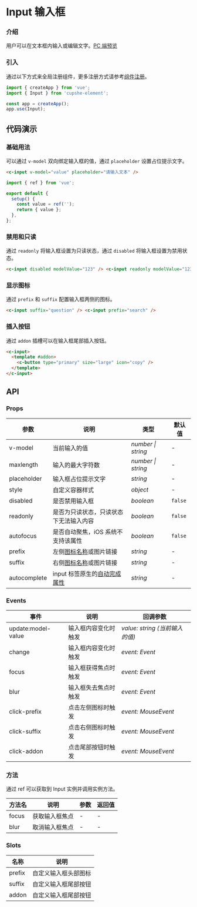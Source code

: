 # Input 输入框

### 介绍

用户可以在文本框内输入或编辑文字。[PC 端预览](/mobile.html#/input)

### 引入

通过以下方式来全局注册组件，更多注册方式请参考[组件注册](#/zh-CN/advanced-usage#zu-jian-zhu-ce)。

```js
import { createApp } from 'vue';
import { Input } from 'cupshe-element';

const app = createApp();
app.use(Input);
```

## 代码演示

### 基础用法

可以通过 `v-model` 双向绑定输入框的值，通过 `placeholder` 设置占位提示文字。

```html
<c-input v-model="value" placeholder="请输入文本" />
```

```js
import { ref } from 'vue';

export default {
  setup() {
    const value = ref('');
    return { value };
  },
};
```

### 禁用和只读

通过 `readonly` 将输入框设置为只读状态，通过 `disabled` 将输入框设置为禁用状态。

```html
<c-input disabled modelValue="123" /> <c-input readonly modelValue="123" />
```

### 显示图标

通过 `prefix` 和 `suffix` 配置输入框两侧的图标。

```html
<c-input suffix="question" /> <c-input prefix="search" />
```

### 插入按钮

通过 `addon` 插槽可以在输入框尾部插入按钮。

```html
<c-input>
  <template #addon>
    <c-button type="primary" size="large" icon="copy" />
  </template>
</c-input>
```

## API

### Props

| 参数         | 说明                                                                                                      | 类型               | 默认值  |
| ------------ | --------------------------------------------------------------------------------------------------------- | ------------------ | ------- |
| v-model      | 当前输入的值                                                                                              | _number \| string_ | -       |
| maxlength    | 输入的最大字符数                                                                                          | _number \| string_ | -       |
| placeholder  | 输入框占位提示文字                                                                                        | _string_           | -       |
| style        | 自定义容器样式                                                                                            | _object_           | -       |
| disabled     | 是否禁用输入框                                                                                            | _boolean_          | `false` |
| readonly     | 是否为只读状态，只读状态下无法输入内容                                                                    | _boolean_          | `false` |
| autofocus    | 是否自动聚焦，iOS 系统不支持该属性                                                                        | _boolean_          | `false` |
| prefix       | 左侧[图标名称](#/icon)或图片链接                                                                          | _string_           | -       |
| suffix       | 右侧[图标名称](#/icon)或图片链接                                                                          | _string_           | -       |
| autocomplete | input 标签原生的[自动完成属性](https://developer.mozilla.org/en-US/docs/Web/HTML/Attributes/autocomplete) | _string_           | -       |

### Events

| 事件               | 说明                 | 回调参数                       |
| ------------------ | -------------------- | ------------------------------ |
| update:model-value | 输入框内容变化时触发 | _value: string (当前输入的值)_ |
| change             | 输入框内容变化时触发 | _event: Event_                 |
| focus              | 输入框获得焦点时触发 | _event: Event_                 |
| blur               | 输入框失去焦点时触发 | _event: Event_                 |
| click-prefix       | 点击左侧图标时触发   | _event: MouseEvent_            |
| click-suffix       | 点击右侧图标时触发   | _event: MouseEvent_            |
| click-addon        | 点击尾部按钮时触发   | _event: MouseEvent_            |

### 方法

通过 ref 可以获取到 Input 实例并调用实例方法。

| 方法名 | 说明           | 参数 | 返回值 |
| ------ | -------------- | ---- | ------ |
| focus  | 获取输入框焦点 | -    | -      |
| blur   | 取消输入框焦点 | -    | -      |

### Slots

| 名称   | 说明                 |
| ------ | -------------------- |
| prefix | 自定义输入框头部图标 |
| suffix | 自定义输入框尾部按钮 |
| addon  | 自定义输入框尾部按钮 |
